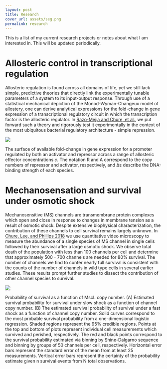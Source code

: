 ```yaml
---
layout: post
title: Research
cover_url: assets/seg.png
permalink: research
---
```


This is a list of my current research projects or notes about what I am
interested in. This will be updated periodically.

# Allosteric control in transcriptional regulation

Allosteric regulation is found across all domains of life, yet we still lack
simple, predictive theories that directly link the experimentally tunable
parameters of a system to its input-output response. Through use of a
statistical mechanical depiction of the Monod-Wyman-Changeux model of
allostery, one can derive analytical expressions for the fold-change in gene
expression of a transcriptional regulatory circuit in which the transcription
factor is the allosteric regulator. In [Razo-Mejia and Chure, et al.](https://www.cell.com/cell-systems/fulltext/S2405-4712(18)30057-7#.W01_Pgup_pg.twitter), we
put forward such a theory and rigorously test it experimentally in the
context of the most ubiquitous bacterial regulatory architecture - simple
repression.

![]({{site.baseurl}}/assets/fc_surfaces.png)

<div class="caption">

 The surface of available fold-change in gene expression for a promoter regulated by both an activator and repressor across a range of allosteric effector concentrations <i>c</i>. The notation R and A correspond to the copy numbers of repressor and activator, respectively, and Δε describe the DNA-binding strength of each species.

</div>


# Mechanosensation and survival under osmotic shock



Mechanosensitive  (MS)  channels  are  transmembrane  protein  complexes  which  open  and  close  in response to changes in membrane tension as a result of osmotic shock. Despite extensive biophysical characterization, the contribution of these channels to cell survival remains largely unknown. In [Chure, Lee, and Phillips 2018](http://www.rpgroup.caltech.edu/mscl_survival/Chure2018a.pdf)  we use quantitative video microscopy to measure the abundance of a single species of MS channel in single cells followed by their survival after a large osmotic shock.  We observe total death of the population with less than 100 channels per cell and determine that approximately 500 - 700 channels are needed for 80% survival. The number of channels we find to confer nearly full survival is consistent with the counts of the number of channels in wild type cells in several earlier studies.  These results prompt further studies to dissect the contribution of other channel species to survival.


![]({{site.baseurl}}/assets/fig5.png)
<div class="caption">
Probability of survival as a function of MscL copy number. (A) Estimated survival probability for survival under slow shock as a function of channel copy number. (B) The estimated survival probability of survival under a fast shock as a function of channel copy number. Solid curves correspond to the most probable survival probability from a one-dimensional logistic regression. Shaded regions represent the 95% credible regions. Points at the top and bottom of plots represent individual cell measurements which survived and perished, respectively. The red and black points correspond to the survival probability estimated via binning by Shine-Dalgarno sequence and binning by groups of 50 channels per cell, respectively. Horizontal error bars represent the standard error of the mean from at least 25 measurements. Vertical error bars represent the certainty of the probability estimate given n survival events from N total observations.
</div>

